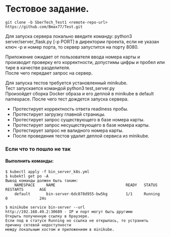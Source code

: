 # Тестовое задание.  

    git clone -b SberTech_Test1 <remote-repo-url> https://github.com/Bmax77/Test.git  

Для запуска сервера локально введите команду: python3 server/server_flask.py [-p PORT] в директории проекта, если не указан ключ -p и номер порта, то сервер запустится на порту 8080.

Приложение ожидает от пользователя ввода номера карты и производит проверку его корректности, допустимы цифры и пробел или тире в качестве разделителя.  
После чего передает запрос на сервер.  

Для запуска тестов требуется установленный minikube.  
Тест запускается командой python3 test_server.py  
Произойдет сборка Docker образа и его деплой в minikube в default namespace.
После чего тест дождется запуска сервера.  
- Протестирует корректность ответа readiness пробы.  
- Протестирует загрузку главной страницы.  
- Протестирует запрос существующего в базе номера карты.  
- Протестирует запрос несуществующего в базе номера карты.  
- Протестирует запрос не валидного номера карты.  
- После проведения тестов удалит деплой сервиса из minikube.  

### Если что то пошло не так  
#### Выполнить команды:  

    $ kubectl apply -f bin_server_k8s.yml  
    $ kubektl get po -A  
    Вывод команды должен быть таким:  
        NAMESPACE     NAME                               READY   STATUS    RESTARTS       AGE  
        default       bin-server-6dc878d955-bw5kg        1/1     Running   0              24s  

    $ minikube service bin-server --url  
    http://192.168.49.2:30689 - IP и порт могут быть другими  
    Открыть полученную ссылку в браузере.  
    Если под в статусе Running но ссылка не открылась, то устранить причину сетевой недоступности  
    между локальным хостом и приложением в minikube.